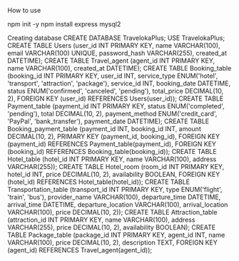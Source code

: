 How to use

npm init -y
npm install express mysql2

Creating database
CREATE DATABASE TravelokaPlus; USE TravelokaPlus; CREATE TABLE Users (user_id INT PRIMARY KEY, name VARCHAR(100), email VARCHAR(100) UNIQUE, password_hash VARCHAR(255), created_at DATETIME); CREATE TABLE Travel_agent (agent_id INT PRIMARY KEY, name VARCHAR(100), created_at DATETIME); CREATE TABLE Booking_table (booking_id INT PRIMARY KEY, user_id INT, service_type ENUM('hotel', 'transport', 'attraction', 'package'), service_id INT, booking_date DATETIME, status ENUM('confirmed', 'canceled', 'pending'), total_price DECIMAL(10, 2), FOREIGN KEY (user_id) REFERENCES Users(user_id)); CREATE TABLE Payment_table (payment_id INT PRIMARY KEY, status ENUM('completed', 'pending'), total DECIMAL(10, 2), payment_method ENUM('credit_card', 'PayPal', 'bank_transfer'), payment_date DATETIME); CREATE TABLE Booking_payment_table (payment_id INT, booking_id INT, amount DECIMAL(10, 2), PRIMARY KEY (payment_id, booking_id), FOREIGN KEY (payment_id) REFERENCES Payment_table(payment_id), FOREIGN KEY (booking_id) REFERENCES Booking_table(booking_id)); CREATE TABLE Hotel_table (hotel_id INT PRIMARY KEY, name VARCHAR(100), address VARCHAR(255)); CREATE TABLE Hotel_room (room_id INT PRIMARY KEY, hotel_id INT, price DECIMAL(10, 2), availability BOOLEAN, FOREIGN KEY (hotel_id) REFERENCES Hotel_table(hotel_id)); CREATE TABLE Transportation_table (transport_id INT PRIMARY KEY, type ENUM('flight', 'train', 'bus'), provider_name VARCHAR(100), departure_time DATETIME, arrival_time DATETIME, departure_location VARCHAR(100), arrival_location VARCHAR(100), price DECIMAL(10, 2)); CREATE TABLE Attraction_table (attraction_id INT PRIMARY KEY, name VARCHAR(100), address VARCHAR(255), price DECIMAL(10, 2), availability BOOLEAN); CREATE TABLE Package_table (package_id INT PRIMARY KEY, agent_id INT, name VARCHAR(100), price DECIMAL(10, 2), description TEXT, FOREIGN KEY (agent_id) REFERENCES Travel_agent(agent_id));
